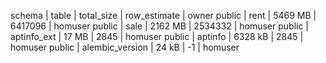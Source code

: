 schema | table | total_size | row_estimate | owner
public | rent | 5469 MB | 6417096 | homuser
public | sale | 2162 MB | 2534332 | homuser
public | aptinfo_ext | 17 MB | 2845 | homuser
public | aptinfo | 6328 kB | 2845 | homuser
public | alembic_version | 24 kB | -1 | homuser
